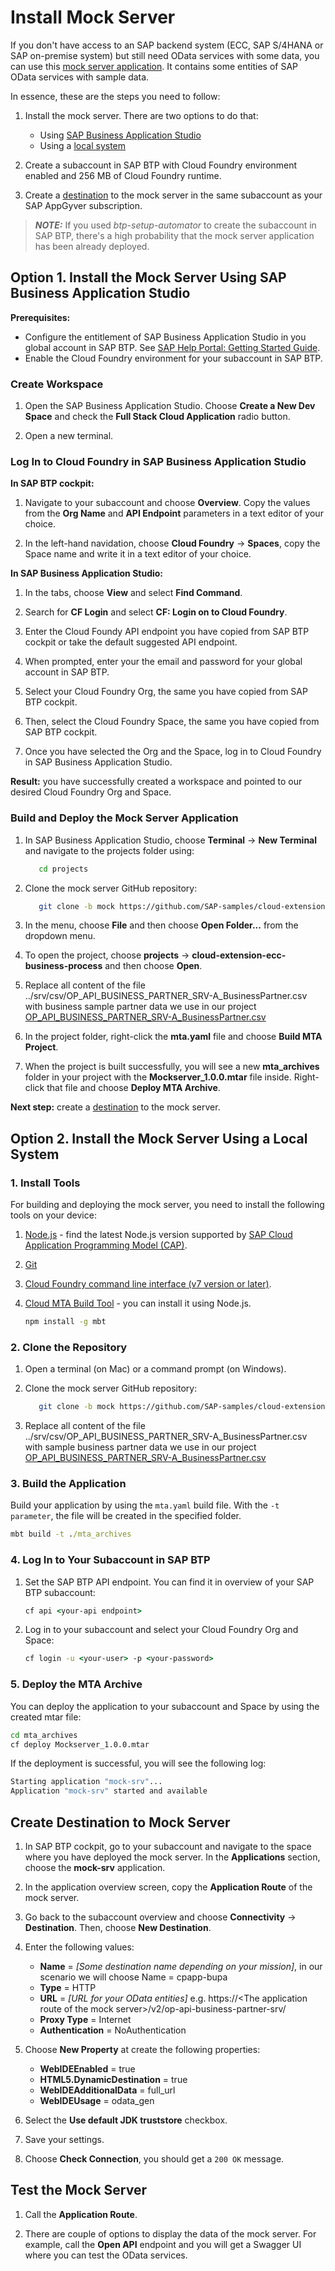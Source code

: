 # Install Mock Server

If you don't have access to an SAP backend system (ECC, SAP S/4HANA or SAP on-premise system) but still need OData services with some data, you can use this [mock server application](https://github.com/SAP-samples/cloud-extension-ecc-business-process/blob/mock/README.md). It contains some entities of SAP OData services with sample data.

In essence, these are the steps you need to follow:
1. Install the mock server. There are two options to do that:
   * Using [SAP Business Application Studio](#option-1-install-the-mock-server-using-sap-business-application-studio)
   * Using a [local system](#option-2-install-the-mock-server-using-a-local-system)

2. Create a subaccount in SAP BTP with Cloud Foundry environment enabled and 256 MB of Cloud Foundry runtime.

3. Create a [destination](#create-destination-to-mock-server) to the mock server in the same subaccount as your SAP AppGyver subscription.

> **_NOTE:_** If you used *btp-setup-automator* to create the subaccount in SAP BTP, there's a high probability that the mock server application has been already deployed. 

## Option 1. Install the Mock Server Using SAP Business Application Studio

**Prerequisites:** 
* Configure the entitlement of SAP Business Application Studio in you global account in SAP BTP. See [SAP Help Portal: Getting Started Guide](https://help.sap.com/docs/SAP%20Business%20Application%20Studio/9d1db9835307451daa8c930fbd9ab264/19611ddbe82f4bf2b493283e0ed602e5.html?locale=en-US).
* Enable the Cloud Foundry environment for your subaccount in SAP BTP.

### Create Workspace

1. Open the SAP Business Application Studio. Choose **Create a New Dev Space** and check the **Full Stack Cloud Application** radio button.

2. Open a new terminal.

### Log In to Cloud Foundry in SAP Business Application Studio

**In SAP BTP cockpit:**
1. Navigate to your subaccount and choose **Overview**. Copy the values from the **Org Name** and **API Endpoint** parameters in a text editor of your choice.

2. In the left-hand navidation, choose **Cloud Foundry** &rarr; **Spaces**, copy the Space name and write it in a text editor of your choice.

**In SAP Business Application Studio:**
1. In the tabs, choose **View** and select **Find Command**.

2. Search for **CF Login** and select **CF: Login on to Cloud Foundry**.

3. Enter the Cloud Foundy API endpoint you have copied from SAP BTP cockpit or take the default suggested API endpoint.

4. When prompted, enter your the email and password for your global account in SAP BTP.

5. Select your Cloud Foundry Org, the same you have copied from SAP BTP cockpit. 

6. Then, select the Cloud Foundry Space, the same you have copied from SAP BTP cockpit. 

7. Once you have selected the Org and the Space, log in to Cloud Foundry in SAP Business Application Studio.

**Result:** you have successfully created a workspace and pointed to our desired Cloud Foundry Org and Space.

### Build and Deploy the Mock Server Application

1. In SAP Business Application Studio, choose **Terminal** &rarr; **New Terminal** and navigate to the projects folder using:

   ```bash
      cd projects
   ```

2. Clone the mock server GitHub repository:

   ```bash
      git clone -b mock https://github.com/SAP-samples/cloud-extension-ecc-business-process.git
   ```

3. In the menu, choose **File** and then choose **Open Folder...** from the dropdown menu.

4. To open the project, choose **projects** &rarr; **cloud-extension-ecc-business-process** and then choose **Open**.

5. Replace all content of the file ../srv/csv/OP_API_BUSINESS_PARTNER_SRV-A_BusinessPartner.csv with business sample partner data we use in our project   [OP_API_BUSINESS_PARTNER_SRV-A_BusinessPartner.csv](./OP_API_BUSINESS_PARTNER_SRV-A_BusinessPartner.csv)

6. In the project folder, right-click the **mta.yaml** file and choose **Build MTA Project**.

7. When the project is built successfully, you will see a new **mta_archives** folder in your project with the **Mockserver_1.0.0.mtar** file inside. Right-click that file and choose **Deploy MTA Archive**.

**Next step:** create a [destination](#create-destination-for-mock-server) to the mock server.

## Option 2. Install the Mock Server Using a Local System

### 1. Install Tools
For building and deploying the mock server, you need to install the following tools on your device:

1.  [Node.js](https://nodejs.org/en/download/) - find the latest Node.js version supported by [SAP Cloud Application Programming Model (CAP)](https://cap.cloud.sap/docs/advanced/troubleshooting#node-version).
2. [Git](https://github.com/git-guides/install-git)
3. [Cloud Foundry command line interface (v7 version or later)](https://github.com/cloudfoundry/cli/wiki/V7-CLI-Installation-Guide).
4. [Cloud MTA Build Tool](https://sap.github.io/cloud-mta-build-tool/) - you can install it using Node.js.

     ```cmd
     npm install -g mbt
     ```

### 2. Clone the Repository

1. Open a terminal (on Mac) or a command prompt (on Windows).

2. Clone the mock server GitHub repository:

   ```bash
      git clone -b mock https://github.com/SAP-samples/cloud-extension-ecc-business-process.git
   ```
3. Replace all content of the file ../srv/csv/OP_API_BUSINESS_PARTNER_SRV-A_BusinessPartner.csv with sample business partner data we use in our project   [OP_API_BUSINESS_PARTNER_SRV-A_BusinessPartner.csv](./OP_API_BUSINESS_PARTNER_SRV-A_BusinessPartner.csv)   

### 3. Build the Application

Build your application by using the `mta.yaml` build file. With the `-t parameter`, the file will be created in the specified folder.

   ```cmd
   mbt build -t ./mta_archives

   ```
   
### 4. Log In to Your Subaccount in SAP BTP

1. Set the SAP BTP API endpoint. You can find it in overview of your SAP BTP subaccount:

    ```cmd
    cf api <your-api endpoint>
    ```

2. Log in to your subaccount and select your Cloud Foundry Org and Space:

   ```cmd
   cf login -u <your-user> -p <your-password>
   ```

### 5. Deploy the MTA Archive

You can deploy the application to your subaccount and Space by using the created mtar file:

   ```cmd
   cd mta_archives
   cf deploy Mockserver_1.0.0.mtar
   ```

If the deployment is successful, you will see the following log:

   ```cmd
   Starting application "mock-srv"...
   Application "mock-srv" started and available
   ```

## Create Destination to Mock Server

1. In SAP BTP cockpit, go to your subaccount and navigate to the space where you have deployed the mock server. In the **Applications** section, choose the **mock-srv** application.

2. In the application overview screen, copy the **Application Route** of the mock server.

3. Go back to the subaccount overview and choose **Connectivity** &rarr; **Destination**. Then, choose **New Destination**. 
  1. Enter the following values:

      * **Name** = *[Some destination name depending on your mission]*, in our scenario we will choose Name = cpapp-bupa
      * **Type** = HTTP
      * **URL** = *[URL for your OData entities]* e.g. https://\<The application route of the mock server\>/v2/op-api-business-partner-srv/
      * **Proxy Type** = Internet
      * **Authentication** = NoAuthentication

  2. Choose **New Property** at create the following properties:
       
      * **WebIDEEnabled** = true
      * **HTML5.DynamicDestination** = true
      * **WebIDEAdditionalData** = full_url
      * **WebIDEUsage** = odata_gen

  3. Select the **Use default JDK truststore** checkbox.

  4. Save your settings.

4. Choose **Check Connection**, you should get a `200 OK` message.

## Test the Mock Server

1. Call the **Application Route**.

2. There are couple of options to display the data of the mock server. For example, call the **Open API** endpoint and you will get a Swagger UI where you can test the OData services.
